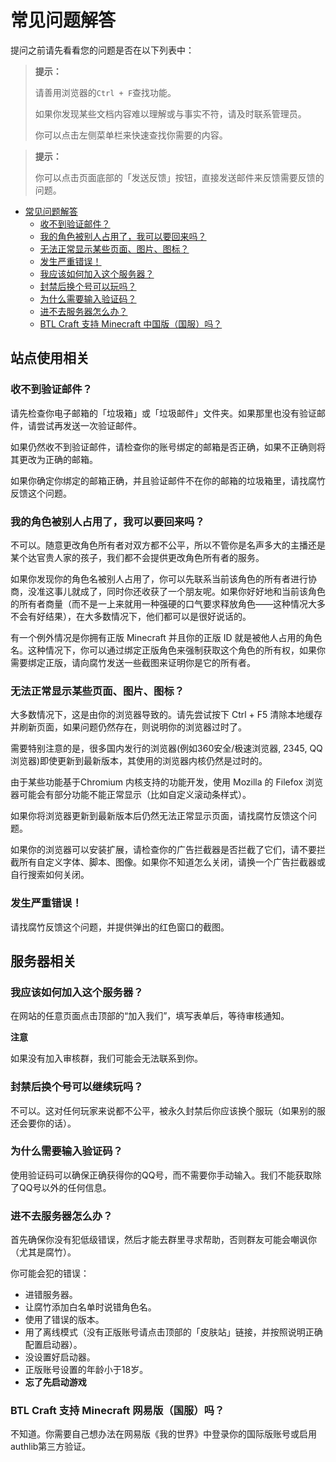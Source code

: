 <br><br>

# 常见问题解答

提问之前请先看看您的问题是否在以下列表中：

> **提示：**
> 
> 请善用浏览器的`Ctrl + F`查找功能。
> 
> 如果你发现某些文档内容难以理解或与事实不符，请及时联系管理员。
>
> 你可以点击左侧菜单栏来快速查找你需要的内容。

> **提示：**
> 
> 你可以点击页面底部的「发送反馈」按钮，直接发送邮件来反馈需要反馈的问题。

- [常见问题解答](#常见问题解答)
  - [收不到验证邮件？](#收不到验证邮件？)
  - [我的角色被别人占用了，我可以要回来吗？](#我的角色被别人占用了，我可以要回来吗？)
  - [无法正常显示某些页面、图片、图标？](#无法正常显示某些页面、图片、图标？)
  - [发生严重错误！](#发生严重错误！)
  - [我应该如何加入这个服务器？](#我应该如何加入这个服务器？)
  - [封禁后换个号可以玩吗？](#封禁后换个号可以玩吗？)
  - [为什么需要输入验证码？](#为什么需要输入验证码？)
  - [进不去服务器怎么办？](#进不去服务器怎么办？)
  - [BTL Craft 支持 Minecraft 中国版（国服）吗？](#BTL%20Craft%20支持%20Minecraft%20中国版（国服）吗)

## 站点使用相关



### 收不到验证邮件？

请先检查你电子邮箱的「垃圾箱」或「垃圾邮件」文件夹。如果那里也没有验证邮件，请尝试再发送一次验证邮件。

如果仍然收不到验证邮件，请检查你的账号绑定的邮箱是否正确，如果不正确则将其更改为正确的邮箱。

如果你确定你绑定的邮箱正确，并且验证邮件不在你的邮箱的垃圾箱里，请找腐竹反馈这个问题。



### 我的角色被别人占用了，我可以要回来吗？

不可以。随意更改角色所有者对双方都不公平，所以不管你是名声多大的主播还是某个达官贵人家的孩子，我们都不会提供更改角色所有者的服务。

如果你发现你的角色名被别人占用了，你可以先联系当前该角色的所有者进行协商，没准这事儿就成了，同时你还收获了一个朋友呢。如果你好好地和当前该角色的所有者商量（而不是一上来就用一种强硬的口气要求释放角色——这种情况大多不会有好结果），在大多数情况下，他们都可以是很好说话的。

有一个例外情况是你拥有正版 Minecraft 并且你的正版 ID 就是被他人占用的角色名。这种情况下，你可以通过绑定正版角色来强制获取这个角色的所有权，如果你需要绑定正版，请向腐竹发送一些截图来证明你是它的所有者。



### 无法正常显示某些页面、图片、图标？

大多数情况下，这是由你的浏览器导致的。请先尝试按下 Ctrl + F5 清除本地缓存并刷新页面，如果问题仍然存在，则说明你的浏览器过时了。

需要特别注意的是，很多国内发行的浏览器(例如360安全/极速浏览器, 2345, QQ浏览器)即使更新到最新版本，其使用的浏览器内核仍然是过时的。

由于某些功能基于Chromium 内核支持的功能开发，使用 Mozilla 的 Filefox 浏览器可能会有部分功能不能正常显示（比如自定义滚动条样式）。

如果你将浏览器更新到最新版本后仍然无法正常显示页面，请找腐竹反馈这个问题。

如果你的浏览器可以安装扩展，请检查你的广告拦截器是否拦截了它们，请不要拦截所有自定义字体、脚本、图像。如果你不知道怎么关闭，请换一个广告拦截器或自行搜索如何关闭。

### 发生严重错误！

请找腐竹反馈这个问题，并提供弹出的红色窗口的截图。

## 服务器相关

### 我应该如何加入这个服务器？

在网站的任意页面点击顶部的“加入我们”，填写表单后，等待审核通知。

<div class="yellow-box">
<strong>注意</strong>
<p>如果没有加入审核群，我们可能会无法联系到你。</p>
</div>

### 封禁后换个号可以继续玩吗？

不可以。这对任何玩家来说都不公平，被永久封禁后你应该换个服玩（如果别的服还会要你的话）。

### 为什么需要输入验证码？

使用验证码可以确保正确获得你的QQ号，而不需要你手动输入。我们不能获取除了QQ号以外的任何信息。

### 进不去服务器怎么办？

首先确保你没有犯低级错误，然后才能去群里寻求帮助，否则群友可能会嘲讽你（尤其是腐竹）。

你可能会犯的错误：
- 进错服务器。
- 让腐竹添加白名单时说错角色名。
- 使用了错误的版本。
- 用了离线模式（没有正版账号请点击顶部的「皮肤站」链接，并按照说明正确配置启动器）。
- 没设置好启动器。
- 正版账号设置的年龄小于18岁。
- **忘了先启动游戏**

### BTL Craft 支持 Minecraft 网易版（国服）吗？

不知道。你需要自己想办法在网易版《我的世界》中登录你的国际版账号或启用authlib第三方验证。
